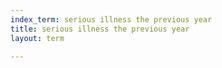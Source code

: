 ```yaml
---
index_term: serious illness the previous year
title: serious illness the previous year
layout: term

---
```

